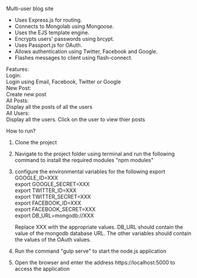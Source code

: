 Multi-user blog site

* Uses Express.js for routing.
* Connects to Mongolab using Mongoose.
* Uses the EJS template engine.
* Encrypts users' passwords using brcypt.
* Uses Passport.js for OAuth.
* Allows authentication using Twitter, Facebook and Google.
* Flashes messages to client using flash-connect.

Features: <br />
    Login: <br />
        Login using Email, Facebook, Twitter or Google <br />
    New Post: <br />
        Create new post <br />
    All Posts: <br />
        Display all the posts of all the users <br />
    All Users: <br />
        Display all the users. Click on the user to view thier posts <br />

How to run? <br />

1. Clone the project
2. Navigate to the project folder using terminal and run the following command to install the required modules "npm modules"
3. configure the environmental variables for the following
    export GOOGLE_ID=XXX <br />
    export GOOGLE_SECRET=XXX <br />
    export TWITTER_ID=XXX <br />
    export TWITTER_SECRET=XXX <br />
    export FACEBOOK_ID=XXX <br />
    export FACEBOOK_SECRET=XXX <br />
    export DB_URL=mongodb://XXX <br />
    
    Replace XXX with the appropriate values. DB_URL should contain the value of the mongodb database URL. The other variables should contain the values of the OAuth values.
4. Run the command "gulp serve" to start the node.js application
5. Open the browser and enter the address https://localhost:5000 to access the application


